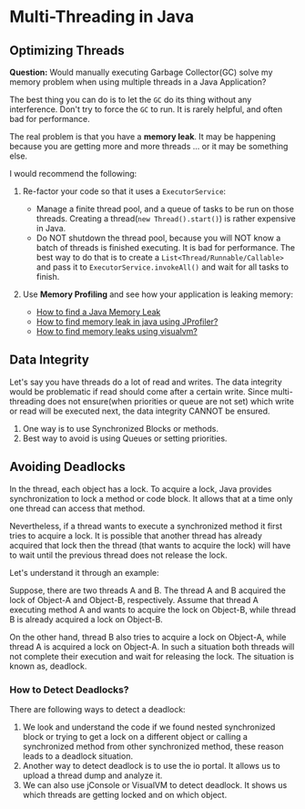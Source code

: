 # Multi-Threading in Java

## Optimizing Threads

**Question:** Would manually executing Garbage Collector(GC) solve my memory problem when using multiple threads in a Java Application?

The best thing you can do is to let the `GC` do its thing without any interference. Don't try to force the `GC` to run. It is rarely helpful, and often bad for performance.

The real problem is that you have a **memory leak**. It may be happening because you are getting more and more threads ... or it may be something else.

I would recommend the following:

1. Re-factor your code so that it uses a `ExecutorService`:

	- Manage a finite thread pool, and a queue of tasks to be run on those threads. Creating a thread(`new Thread().start()`) is rather expensive in Java.
	- Do NOT shutdown the thread pool, because you will NOT know a batch of threads is finished executing. It is bad for performance. The best way to do that is to create a `List<Thread/Runnable/Callable>` and pass it to `ExecutorService.invokeAll()` and wait for all tasks to finish.

2. Use **Memory Profiling** and see how your application is leaking memory:

	- [How to find a Java Memory Leak](https://stackoverflow.com/questions/40119/how-to-find-a-java-memory-leak)
	- [How to find memory leak in java using JProfiler?](https://stackoverflow.com/questions/9781611/how-to-find-memory-leak-in-java-using-jprofiler)
	- [How to find memory leaks using visualvm?](https://stackoverflow.com/questions/9154785/how-to-find-memory-leaks-using-visualvm)
	
## Data Integrity

Let's say you have threads do a lot of read and writes. The data integrity would be problematic if read should come after a certain write. Since multi-threading does not ensure(when priorities or queue are not set) which write or read will be executed next, the data integrity CANNOT be ensured.

1. One way is to use Synchronized Blocks or methods.
2. Best way to avoid is using Queues or setting priorities.
	
## Avoiding Deadlocks

In the thread, each object has a lock. To acquire a lock, Java provides synchronization to lock a method or code block. It allows that at a time only one thread can access that method.

Nevertheless, if a thread wants to execute a synchronized method it first tries to acquire a lock. It is possible that another thread has already acquired that lock then the thread (that wants to acquire the lock) will have to wait until the previous thread does not release the lock.

Let's understand it through an example:

Suppose, there are two threads A and B. The thread A and B acquired the lock of Object-A and Object-B, respectively. Assume that thread A executing method A and wants to acquire the lock on Object-B, while thread B is already acquired a lock on Object-B.

On the other hand, thread B also tries to acquire a lock on Object-A, while thread A is acquired a lock on Object-A. In such a situation both threads will not complete their execution and wait for releasing the lock. The situation is known as, deadlock.

### How to Detect Deadlocks?

There are following ways to detect a deadlock:

1. We look and understand the code if we found nested synchronized block or trying to get a lock on a different object or calling a synchronized method from other synchronized method, these reason leads to a deadlock situation.
2. Another way to detect deadlock is to use the io portal. It allows us to upload a thread dump and analyze it.
3. We can also use jConsole or VisualVM to detect deadlock. It shows us which threads are getting locked and on which object.


	